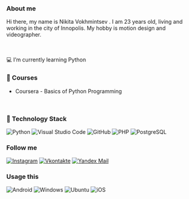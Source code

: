 ### About me

Hi there, my name is Nikita Vokhmintsev . I am 23 years old, living and working in the city of Innopolis. My hobby is motion design and videographer.

</br>
</br>
💻 I’m currently learning Python

### 📕 Courses

- Coursera - Basics of Python Programming

</br>

### 🔧 Technology Stack
![Python](https://img.shields.io/badge/Python-14354C?style=for-the-badge&logo=python&logoColor=white)
![Visual Studio Code](https://img.shields.io/badge/Visual%20Studio%20Code-0078d7.svg?style=for-the-badge&logo=visual-studio-code&logoColor=white)
![GitHub](https://img.shields.io/badge/github-%23121011.svg?style=for-the-badge&logo=github&logoColor=white)
![PHP](https://img.shields.io/badge/PHP-777BB4?style=for-the-badge&logo=php&logoColor=white)
![PostgreSQL](https://img.shields.io/badge/PostgreSQL-316192?style=for-the-badge&logo=postgresql&logoColor=white)



### Follow me


[![Instagram](https://img.shields.io/badge/Instagram-090909?style=for-the-badge&logo=Instagram&logoColor=white)](https://www.instagram.com/nikita.vohmincev)
[![Vkontakte](https://img.shields.io/badge/Vkontakte-090909?style=for-the-badge&logo=VK&logoColor=white)](https://vk.com/nikk_official)
[![Yandex Mail](https://img.shields.io/badge/yandex_mail-090909?style=for-the-badge&logo=appveyor&logoColor=white)](mailto:nv@nikk178.ru)

### Usage this

![Android](https://img.shields.io/badge/Android-3DDC84?style=for-the-badge&logo=android&logoColor=white)
![Windows](https://img.shields.io/badge/Windows-0078D6?style=for-the-badge&logo=windows&logoColor=white)
![Ubuntu](https://img.shields.io/badge/Ubuntu-E95420?style=for-the-badge&logo=ubuntu&logoColor=white)
![iOS](https://img.shields.io/badge/iOS-000000?style=for-the-badge&logo=ios&logoColor=white)


